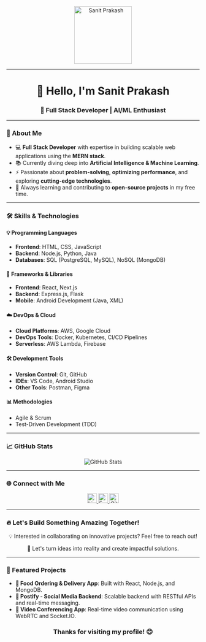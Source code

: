 <div align="center">
  <img height="150" src="https://encrypted-tbn0.gstatic.com/images?q=tbn:ANd9GcSyhVpdY3T94f4x7IP6hu7DAI_CMzm6syA1Gw&s" alt="Sanit Prakash" />
</div>

---

<div align="center">
  <h1>👋 Hello, I'm Sanit Prakash</h1>
  <h3>🚀 Full Stack Developer | AI/ML Enthusiast</h3>
</div>

---

### **🌟 About Me**
- 💻 **Full Stack Developer** with expertise in building scalable web applications using the **MERN stack**.
- 📚 Currently diving deep into **Artificial Intelligence & Machine Learning**.
- ⚡ Passionate about **problem-solving**, **optimizing performance**, and exploring **cutting-edge technologies**.
- 🌱 Always learning and contributing to **open-source projects** in my free time.

---

### **🛠️ Skills & Technologies**

#### **💡 Programming Languages**
- **Frontend**: HTML, CSS, JavaScript
- **Backend**: Node.js, Python, Java
- **Databases**: SQL (PostgreSQL, MySQL), NoSQL (MongoDB)

#### **🚀 Frameworks & Libraries**
- **Frontend**: React, Next.js
- **Backend**: Express.js, Flask
- **Mobile**: Android Development (Java, XML)

#### **☁️ DevOps & Cloud**
- **Cloud Platforms**: AWS, Google Cloud
- **DevOps Tools**: Docker, Kubernetes, CI/CD Pipelines
- **Serverless**: AWS Lambda, Firebase

#### **🛠️ Development Tools**
- **Version Control**: Git, GitHub
- **IDEs**: VS Code, Android Studio
- **Other Tools**: Postman, Figma

#### **📊 Methodologies**
- Agile & Scrum
- Test-Driven Development (TDD)

---

### **📈 GitHub Stats**
<div align="center">
  <img src="https://leetcard.jacoblin.cool/Sanit_prakash?ext=heatmap" alt="GitHub Stats" />
</div>

---

### **🌐 Connect with Me**
<div align="center">
  <a href="https://www.linkedin.com/in/sanit-prakash" target="_blank">
    <img src="https://img.shields.io/badge/LinkedIn-0077B5?style=for-the-badge&logo=linkedin&logoColor=white" height="25" alt="LinkedIn" />
  </a>
  <a href="mailto:sanitprakash@outlook.com" target="_blank">
    <img src="https://img.shields.io/badge/Email-D14836?style=for-the-badge&logo=gmail&logoColor=white" height="25" alt="Email" />
  </a>
  <a href="https://github.com/SANITPRAKASH" target="_blank">
    <img src="https://img.shields.io/badge/GitHub-100000?style=for-the-badge&logo=github&logoColor=white" height="25" alt="GitHub" />
  </a>
</div>

---

### **🔥 Let's Build Something Amazing Together!**
<div align="center">
  <p>💡 Interested in collaborating on innovative projects? Feel free to reach out!</p>
  <p>🚀 Let's turn ideas into reality and create impactful solutions.</p>
</div>

---

### **📌 Featured Projects**
- **🍔 Food Ordering & Delivery App**: Built with React, Node.js, and MongoDB. 
- **📱 Postify - Social Media Backend**: Scalable backend with RESTful APIs and real-time messaging. 
- **🎥 Video Conferencing App**: Real-time video communication using WebRTC and Socket.IO. 


<div align="center">
  <h3>Thanks for visiting my profile! 😊</h3>
</div>
